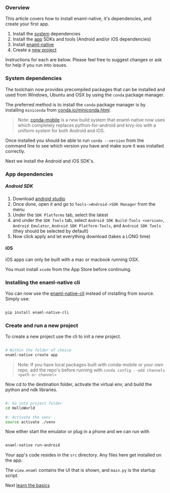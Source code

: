 
### Overview

This article covers how to install enaml-native, it's dependencies, and create your first app.

1. Install the [system](#system-dependencies) dependencies
2. Install the [app](#app-dependencies) SDKs and tools (Android and/or iOS dependencies)
3. Install [enaml-native](#installing-enaml-native)
4. Create a [new project](#creating-and-run-a-new-project)


Instructions for each are below. Please feel free to suggest changes or ask for help if you run into issues.

### System dependencies

The toolchain now provides precompiled packages that can be installed and used from Windows,
Ubuntu and OSX by using the `conda` package manager.

The preferred method is to install the `conda` package manager is by installing `miniconda`
from [conda.io/miniconda.html](https://conda.io/miniconda.html).

> Note: [conda-mobile](https://github.com/codelv/conda-mobile) is a new build system that
enaml-native now uses which completely replaces python-for-android and kivy-ios with a uniform
system for both Android and iOS.

Once installed you should be able to run `conda --version` from the command line to see which
version you have and make sure it was installed correctly.

Next we install the Android and iOS SDK's.

### App dependencies

##### Android SDK

1. Download [android studio](https://developer.android.com/studio/index.html)
2. Once done, open it and go to `Tools->Android->SDK Manager` from the menu
3. Under the `SDK Platforms` tab, select the latest
4. and under the `SDK Tools` tab, select `Android SDK Build-Tools <version>`, `Android Emulator`, `Android SDK Platform-Tools`, and `Android SDK Tools` (they should be selected by default)
5. Now click apply and let everything download (takes a LONG time)


#### iOS

iOS apps can only be built with a mac or macbook running OSX.

You must install `xcode` from the App Store before continuing.


### Installing the enaml-native cli

You can now use the [enaml-native-cli](https://github.com/codelv/enaml-native-cli) instead of
installing from source. Simply use:


```bash

pip install enaml-native-cli

```

### Create and run a new project

To create a new project use the cli to init a new project.

```bash

# Within the folder of choice
enaml-native create app

```

> Note: If you have local packages built with conda-mobile or your own repo,
add the repo's before running with `conda config --add channels <path or channel>`

Now cd to the destination folder, activate the virtual env, and build the python and ndk libraries.

```bash

#: Go into project folder
cd HelloWorld

#: Activate the venv
source activate ./venv

```

Now either start the emulator or plug in a phone and we can run with

```bash

enaml-native run-android

```


Your app's code resides in the `src` directory. Any files here get installed on the app.

The `view.enaml` contains the UI that is shown, and `main.py` is the startup script.

Next [learn the basics](https://www.codelv.com/projects/enaml-native/docs/learn-the-basics)
